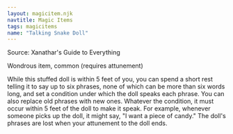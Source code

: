 ```yaml
---
layout: magicitem.njk
navtitle: Magic Items
tags: magicitems
name: "Talking Snake Doll"
---
```

Source: Xanathar's Guide to Everything

Wondrous item, common (requires attunement)

While this stuffed doll is within 5 feet of you, you can spend a short rest telling it to say up to six phrases, none of which can be more than six words long, and set a condition under which the doll speaks each phrase. You can also replace old phrases with new ones. Whatever the condition, it must occur within 5 feet of the doll to make it speak. For example, whenever someone picks up the doll, it might say, "I want a piece of candy." The doll's phrases are lost when your attunement to the doll ends.